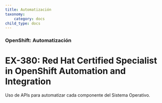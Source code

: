 ```yaml
---
title: Automatización
taxonomy:
    category: docs
child_type: docs
---
```


### OpenShift: Automatización

#  EX-380: Red Hat Certified Specialist in OpenShift Automation and Integration

Uso de APIs para automatizar cada componente del Sistema Operativo.